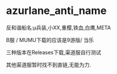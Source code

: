 # azurlane_anti_name

反和谐船名:μ兵装,小XX,重樱,铁血,白鹰,META

B服 / MUMU下载的应该是9游版/ 当乐

三种版本在Releases下载,渠道服自行测试

其他渠道服暂时找不到直链,无能为力.
